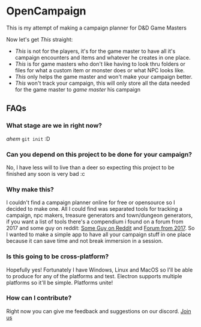 # OpenCampaign

This is my attempt of making a campaign planner for D&D Game Masters

Now let's get _This_ straight:

- _This_ is not for the players, it's for the game master to have all it's campaign encounters and items and whatever he creates in one place.
- _This_ is for game masters who don't like having to look thru folders or files for what a custom item or monster does or what NPC looks like.
- _This_ only helps the game master and won't make your campaign better.
- _This_ won't track your campaign, this will only store all the data needed for the game master to _game master_ his campaign

## FAQs

### What stage are we in right now?

_ahem_ `git init` :D

### Can you depend on this project to be done for your campaign?

No, I have less will to live than a deer so expecting this project to be finished any soon is very bad :c

### Why make this?

I couldn't find a campaign planner online for free or opensource so I decided to make one. All I could find was separated tools for tracking a campaign, npc makers, treasure generators and town/dungeon generators, if you want a list of tools there's a compendium i found on a forum from 2017 and some guy on reddit: [Some Guy on Reddit][0cbd948b] and [Forum from 2017][25622d1e]. So I wanted to make a simple app to have all your campaign stuff in one place because it can save time and not break immersion in a session.

  [0cbd948b]: https://www.reddit.com/r/DnD/comments/7rdxbw/dd_tool_compendium_5e_updated_with_maps_plants/ "yote"
  [25622d1e]: https://www.dndbeyond.com/forums/dungeons-dragons-discussion/dungeon-masters-only/1201-campaign-management-tools "yeeten"

### Is this going to be cross-platform?

Hopefully yes! Fortunately I have Windows, Linux and MacOS so I'll be able to produce for any of the platforms and test. Electron supports multiple platforms so it'll be simple. Platforms unite!

### How can I contribute?

Right now you can give me feedback and suggestions on our discord. [Join us](https://discord.gg/4H6Mfh)

